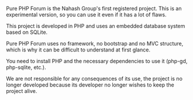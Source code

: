 Pure PHP Forum is the Nahash Group's first registered project. This is an experimental version, so you can use it even if it has a lot of flaws.

This project is developed in PHP and uses an embedded database system based on SQLite.

Pure PHP Forum uses no framework, no bootstrap and no MVC structure, which is why it can be difficult to understand at first glance.

You need to install PHP and the necessary dependencies to use it (php-gd, php-sqlite, etc.).

We are not responsible for any consequences of its use, the project is no longer developed because its developer no longer wishes to keep the project alive.
